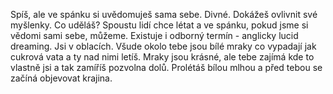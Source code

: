 Spíš, ale ve spánku si uvědomuješ sama sebe. Divné. Dokážeš ovlivnit své myšlenky. Co uděláš?
Spoustu lidí chce létat a ve spánku, pokud jsme si vědomi sami sebe, můžeme. Existuje 
i odborný termín - anglicky lucid dreaming.
Jsi v oblacích. Všude okolo tebe jsou bílé mraky co vypadají jak cukrová vata a ty nad nimi letíš.
Mraky jsou krásné, ale tebe zajímá kde to vlastně jsi a tak zamíříš pozvolna dolů. Prolétáš bílou mlhou
a před tebou se začíná objevovat krajina.

